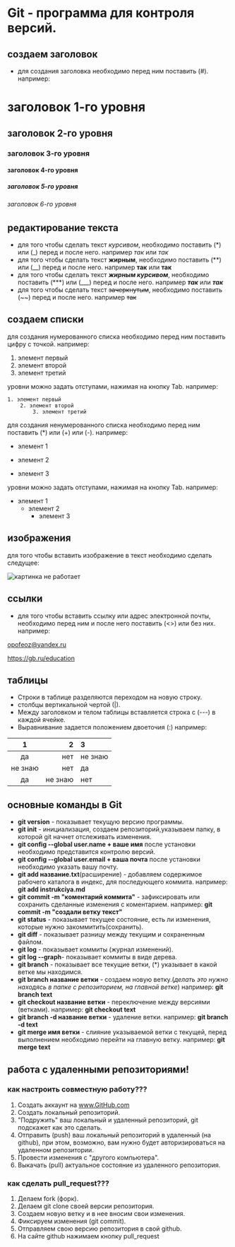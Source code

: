 # Git - программа для контроля версий.

## создаем заголовок
* для создания заголовка необходимо перед ним поставить (#). например:
# заголовок 1-го уровня
## заголовок 2-го уровня
### заголовок 3-го уровня
#### заголовок 4-го уровня
##### заголовок 5-го уровня
###### заголовок 6-го уровня

## редактирование текста
* для того чтобы сделать текст *курсивом*, необходимо поставить (*) или (_) перед и после него. например *так* или _так_
* для того чтобы сделать текст **жирным**, необходимо поставить (**) или (__) перед и после него. например **так** или __так__
* для того чтобы сделать текст ***жирным курсивом***, необходимо поставить (***) или (___) перед и после него. например ***так*** или ___так___
* для того чтобы сделать текст ~~зачеркнутым~~, необходимо поставить (~~) перед и после него. например ~~так~~

## создаем списки
для создания нумерованного списка необходимо перед ним поставить цифру с точкой. например:

1. элемент первый
2. элемент второй
3. элемент третий

уровни можно задать отступами, нажимая на кнопку Tab. например:

    1. элемент первый
        2. элемент второй
            3. элемент третий


для создания ненумерованного списка необходимо перед ним поставить (*) или (+) или (-). например:

* элемент 1
+ элемент 2
- элемент 3 

уровни можно задать отступами, нажимая на кнопку Tab. например:

* элемент 1
    + элемент 2
        - элемент 3


## изображения
для того чтобы вставить изображение в текст необходимо сделать следущее:

![картинка не работает](Рисунок3.JPG)

## ссылки
* для того чтобы вставить ссылку или адрес электронной почты, необходимо перед ним и после него поставить (<>) или без них. например:

<opofeoz@yandex.ru>

https://gb.ru/education

## таблицы

* Строки в таблице разделяются переходом на новую строку.
* столбцы вертикальной чертой (|).
* Между заголовком и телом таблицы вставляется строка с (---) в каждой ячейке.
* Выравнивание задается положением двоеточия (:)
например:

1|2|3
:---:|---:|:---
да|нет|не знаю
не знаю|нет|да
да|не знаю|нет

## основные команды в Git
* __git version__ - показывает текущую версию программы.
* __git init__ - инициализация, создаем репозиторий,указываем папку, в которой git начнет отслеживать изменения.
* __git config --global user.name + ваше имя__ после установки необходимо представится контролю версий.
* __git config --global user.email + ваша почта__ после установки необходимо указать вашу почту.
* __git add название.txt__(расширение) - добавляем содержимое рабочего каталога в индекс, для последующего коммита. например: __git add instrukciya.md__
* __git commit -m "коментарий коммита"__ - зафиксировать или сохранить сделанные изменения с коментарием. например: __git commit -m "создали ветку текст"__
* __git status__ - показывает текущее состояние, есть ли изменения, которые нужно закоммитить(сохранить).
* __git diff__ - показывает разницу между текущим и сохраненным файлом.
* __git log__ - показывает коммиты (журнал изменений).
* __git log --graph__- показывает коммиты в виде дерева.
* __git branch__ - показывает все текущие ветки, (*) указывает в какой ветке мы находимся.
* __git branch название ветки__ - создаем новую ветку.(_делать это нужно находясь в папке с репозиторием, на главной ветке_) например: __git branch text__
* __git checkout название ветки__ - переключение между версиями (ветками). например: __git checkout text__
* __git branch -d название ветки__ - удаление ветки. например: __git branch -d text__
* __git merge имя ветки__ - слияние указываемой ветки с текущей, перед выполнением необходимо перейти на главную ветку. например: __git merge text__

## работа с удаленными репозиториями!

### как настроить совместную работу???
1. Создать аккаунт на www.GitHub.com
2. Создать локальный репозиторий.
3. "Подружить" ваш локальный и удаленный репозиторий, git подскажет как это сделать.
4. Отправить (push) ваш локальный репозиторий в удаленный (на github), при этом, возможно, вам нужно будет авторизироваться на удаленном репозитории.
5. Провести изменения с "другого компьютера".
6. Выкачать (pull) актуальное состояние из удаленного репозитория.

### как сделать pull_request???
1. Делаем fork (форк).
2. Делаем git clone своей версии репозитория.
3. Создаем новую ветку и в нее вносим свои изменения.
4. Фиксируем изменения (git commit).
5. Отправляем свою версию репозитория в свой github.
6. На сайте github нажимаем кнопку pull_request
